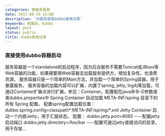 ```yaml
---
categories: 微服务框架
date: 2017-08-15 15:00
description: '为服务框架dubbo使用记录'
keywords: 微服务，dubbo
layout: post
status: public
title: dubbo使用记录
---
```


### 直接使用dubbo容器启动
服务容器是一个standalone的启动程序，因为后台服务不需要Tomcat或JBoss等Web容器的功能，如果硬要用Web容器去加载服务提供方，增加复杂性，也浪费资源。 服务容器只是一个简单的Main方法，并加载一个简单的Spring容器，用于暴露服务。 服务容器的加载内容可以扩展，内置了spring, jetty, log4j等加载，可通过Container扩展点进行扩展，参见：Container。配置配在java命令-D参数或者dubbo.properties中 Spring Container 自动加载 META-INF/spring 目录下的所有 Spring 配置。 配置spring配置加载位置：dubbo.spring.config=classpath*:META-INF/spring/*.xml Jetty Container 启动一个内嵌Jetty，用于汇报状态。 配置： dubbo.jetty.port=8080 ----配置jetty启动端口 dubbo.jetty.directory=/foo/bar ----配置可通过jetty直接访问的目录，用于存放...

